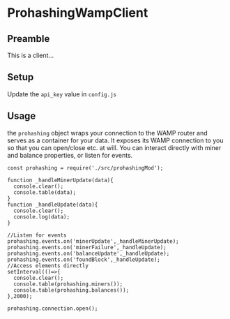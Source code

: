 # ProhashingWampClient

## Preamble

This is a client...


## Setup

Update the `api_key` value in `config.js`

## Usage

the `prohashing` object wraps your connection to the WAMP router and serves as a container for your data.
It exposes its WAMP connection to you so that you can open/close etc. at will. You can interact directly with miner and balance properties, or listen for events.

```
const prohashing = require('./src/prohashingMod');

function _handleMinerUpdate(data){
  console.clear();
  console.table(data);
}
function _handleUpdate(data){
  console.clear();
  console.log(data);
}

//Listen for events
prohashing.events.on('minerUpdate',_handleMinerUpdate);
prohashing.events.on('minerFailure',_handleUpdate);
prohashing.events.on('balanceUpdate',_handleUpdate);
prohashing.events.on('foundBlock',_handleUpdate);
//Access elements directly
setInterval(()=>{
  console.clear();
  console.table(prohashing.miners());
  console.table(prohashing.balances());
},2000);

prohashing.connection.open();

```
